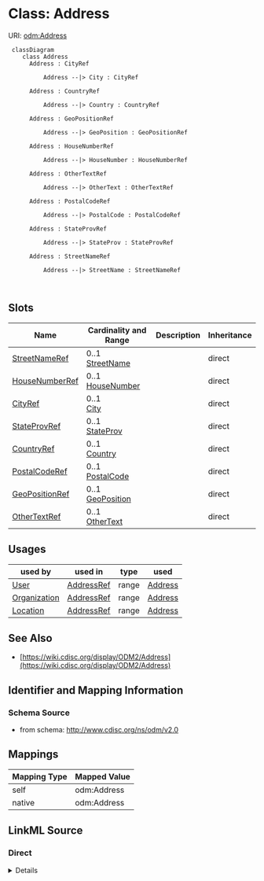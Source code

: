 # Class: Address



URI: [odm:Address](http://www.cdisc.org/ns/odm/v2.0/Address)



```mermaid
 classDiagram
    class Address
      Address : CityRef
        
          Address --|> City : CityRef
        
      Address : CountryRef
        
          Address --|> Country : CountryRef
        
      Address : GeoPositionRef
        
          Address --|> GeoPosition : GeoPositionRef
        
      Address : HouseNumberRef
        
          Address --|> HouseNumber : HouseNumberRef
        
      Address : OtherTextRef
        
          Address --|> OtherText : OtherTextRef
        
      Address : PostalCodeRef
        
          Address --|> PostalCode : PostalCodeRef
        
      Address : StateProvRef
        
          Address --|> StateProv : StateProvRef
        
      Address : StreetNameRef
        
          Address --|> StreetName : StreetNameRef
        
      
```




<!-- no inheritance hierarchy -->


## Slots

| Name | Cardinality and Range | Description | Inheritance |
| ---  | --- | --- | --- |
| [StreetNameRef](StreetNameRef.md) | 0..1 <br/> [StreetName](StreetName.md) |  | direct |
| [HouseNumberRef](HouseNumberRef.md) | 0..1 <br/> [HouseNumber](HouseNumber.md) |  | direct |
| [CityRef](CityRef.md) | 0..1 <br/> [City](City.md) |  | direct |
| [StateProvRef](StateProvRef.md) | 0..1 <br/> [StateProv](StateProv.md) |  | direct |
| [CountryRef](CountryRef.md) | 0..1 <br/> [Country](Country.md) |  | direct |
| [PostalCodeRef](PostalCodeRef.md) | 0..1 <br/> [PostalCode](PostalCode.md) |  | direct |
| [GeoPositionRef](GeoPositionRef.md) | 0..1 <br/> [GeoPosition](GeoPosition.md) |  | direct |
| [OtherTextRef](OtherTextRef.md) | 0..1 <br/> [OtherText](OtherText.md) |  | direct |





## Usages

| used by | used in | type | used |
| ---  | --- | --- | --- |
| [User](User.md) | [AddressRef](AddressRef.md) | range | [Address](Address.md) |
| [Organization](Organization.md) | [AddressRef](AddressRef.md) | range | [Address](Address.md) |
| [Location](Location.md) | [AddressRef](AddressRef.md) | range | [Address](Address.md) |






## See Also

* [https://wiki.cdisc.org/display/ODM2/Address](https://wiki.cdisc.org/display/ODM2/Address)

## Identifier and Mapping Information







### Schema Source


* from schema: http://www.cdisc.org/ns/odm/v2.0





## Mappings

| Mapping Type | Mapped Value |
| ---  | ---  |
| self | odm:Address |
| native | odm:Address |





## LinkML Source

<!-- TODO: investigate https://stackoverflow.com/questions/37606292/how-to-create-tabbed-code-blocks-in-mkdocs-or-sphinx -->

### Direct

<details>
```yaml
name: Address
from_schema: http://www.cdisc.org/ns/odm/v2.0
see_also:
- https://wiki.cdisc.org/display/ODM2/Address
slots:
- StreetNameRef
- HouseNumberRef
- CityRef
- StateProvRef
- CountryRef
- PostalCodeRef
- GeoPositionRef
- OtherTextRef
slot_usage:
  StreetNameRef:
    name: StreetNameRef
    domain_of:
    - Address
    range: StreetName
    maximum_cardinality: 1
  HouseNumberRef:
    name: HouseNumberRef
    domain_of:
    - Address
    range: HouseNumber
    maximum_cardinality: 1
  CityRef:
    name: CityRef
    domain_of:
    - Address
    range: City
    maximum_cardinality: 1
  StateProvRef:
    name: StateProvRef
    domain_of:
    - Address
    range: StateProv
    maximum_cardinality: 1
  CountryRef:
    name: CountryRef
    domain_of:
    - Address
    range: Country
    maximum_cardinality: 1
  PostalCodeRef:
    name: PostalCodeRef
    domain_of:
    - Address
    range: PostalCode
    maximum_cardinality: 1
  GeoPositionRef:
    name: GeoPositionRef
    domain_of:
    - Address
    range: GeoPosition
    maximum_cardinality: 1
  OtherTextRef:
    name: OtherTextRef
    domain_of:
    - Address
    range: OtherText
    maximum_cardinality: 1
class_uri: odm:Address

```
</details>

### Induced

<details>
```yaml
name: Address
from_schema: http://www.cdisc.org/ns/odm/v2.0
see_also:
- https://wiki.cdisc.org/display/ODM2/Address
slot_usage:
  StreetNameRef:
    name: StreetNameRef
    domain_of:
    - Address
    range: StreetName
    maximum_cardinality: 1
  HouseNumberRef:
    name: HouseNumberRef
    domain_of:
    - Address
    range: HouseNumber
    maximum_cardinality: 1
  CityRef:
    name: CityRef
    domain_of:
    - Address
    range: City
    maximum_cardinality: 1
  StateProvRef:
    name: StateProvRef
    domain_of:
    - Address
    range: StateProv
    maximum_cardinality: 1
  CountryRef:
    name: CountryRef
    domain_of:
    - Address
    range: Country
    maximum_cardinality: 1
  PostalCodeRef:
    name: PostalCodeRef
    domain_of:
    - Address
    range: PostalCode
    maximum_cardinality: 1
  GeoPositionRef:
    name: GeoPositionRef
    domain_of:
    - Address
    range: GeoPosition
    maximum_cardinality: 1
  OtherTextRef:
    name: OtherTextRef
    domain_of:
    - Address
    range: OtherText
    maximum_cardinality: 1
attributes:
  StreetNameRef:
    name: StreetNameRef
    from_schema: http://www.cdisc.org/ns/odm/v2.0
    rank: 1000
    alias: StreetNameRef
    owner: Address
    domain_of:
    - Address
    range: StreetName
    maximum_cardinality: 1
  HouseNumberRef:
    name: HouseNumberRef
    from_schema: http://www.cdisc.org/ns/odm/v2.0
    rank: 1000
    alias: HouseNumberRef
    owner: Address
    domain_of:
    - Address
    range: HouseNumber
    maximum_cardinality: 1
  CityRef:
    name: CityRef
    from_schema: http://www.cdisc.org/ns/odm/v2.0
    rank: 1000
    alias: CityRef
    owner: Address
    domain_of:
    - Address
    range: City
    maximum_cardinality: 1
  StateProvRef:
    name: StateProvRef
    from_schema: http://www.cdisc.org/ns/odm/v2.0
    rank: 1000
    alias: StateProvRef
    owner: Address
    domain_of:
    - Address
    range: StateProv
    maximum_cardinality: 1
  CountryRef:
    name: CountryRef
    from_schema: http://www.cdisc.org/ns/odm/v2.0
    rank: 1000
    alias: CountryRef
    owner: Address
    domain_of:
    - Address
    range: Country
    maximum_cardinality: 1
  PostalCodeRef:
    name: PostalCodeRef
    from_schema: http://www.cdisc.org/ns/odm/v2.0
    rank: 1000
    alias: PostalCodeRef
    owner: Address
    domain_of:
    - Address
    range: PostalCode
    maximum_cardinality: 1
  GeoPositionRef:
    name: GeoPositionRef
    from_schema: http://www.cdisc.org/ns/odm/v2.0
    rank: 1000
    alias: GeoPositionRef
    owner: Address
    domain_of:
    - Address
    range: GeoPosition
    maximum_cardinality: 1
  OtherTextRef:
    name: OtherTextRef
    from_schema: http://www.cdisc.org/ns/odm/v2.0
    rank: 1000
    alias: OtherTextRef
    owner: Address
    domain_of:
    - Address
    range: OtherText
    maximum_cardinality: 1
class_uri: odm:Address

```
</details>